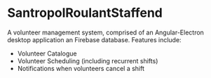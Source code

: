 # SantropolRoulantStaffend
A volunteer management system, comprised of an Angular-Electron desktop application an Firebase database. Features include:
* Volunteer Catalogue 
* Volunteer Scheduling (including recurrent shifts)
* Notifications when volunteers cancel a shift
